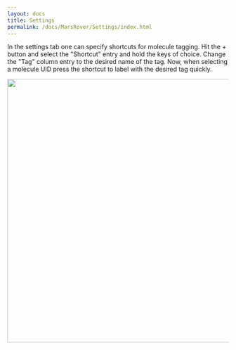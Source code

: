 ```yaml
---
layout: docs
title: Settings
permalink: /docs/MarsRover/Settings/index.html
---
```


In the settings tab one can specify shortcuts for molecule tagging. Hit the + button and select the "Shortcut" entry and hold the keys of choice. Change the "Tag" column entry to the desired name of the tag.
Now, when selecting a molecule UID press the shortcut to label with the desired tag quickly.


<img align='centre' src='{{site.baseurl}}/docs/img/Rover/img10.png' width='600' />
